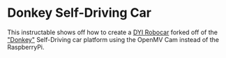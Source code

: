 # Donkey Self-Driving Car

This instructable shows off how to create a [DYI Robocar](http://diyrobocars.com/) forked off of the ["Donkey"](http://www.donkeycar.com/) Self-Driving car platform using the OpenMV Cam instead of the RaspberryPi.
